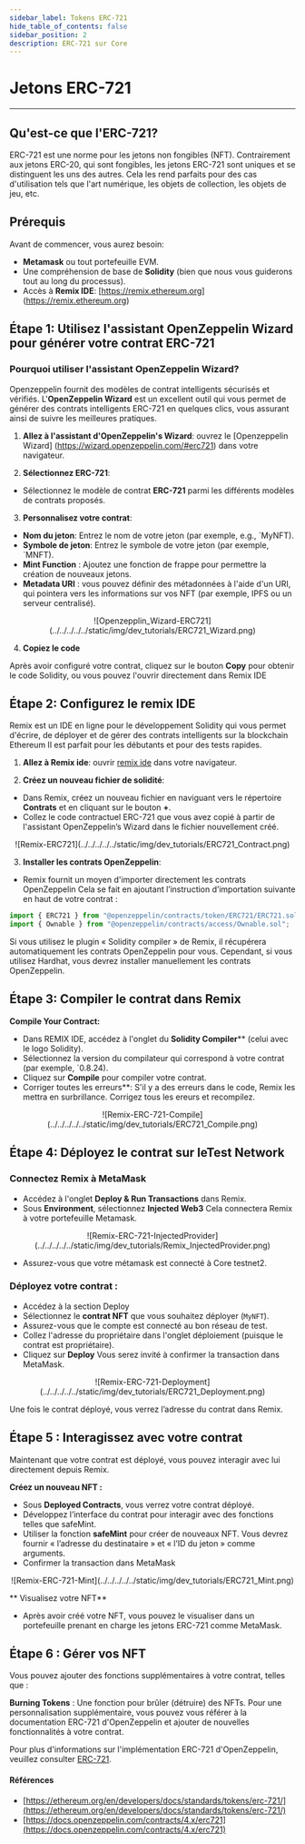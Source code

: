 ```yaml
---
sidebar_label: Tokens ERC-721
hide_table_of_contents: false
sidebar_position: 2
description: ERC-721 sur Core
---
```


# Jetons ERC-721

---

## Qu'est-ce que l'ERC-721?

ERC-721 est une norme pour les jetons non fongibles (NFT). Contrairement aux jetons ERC-20, qui sont fongibles, les jetons ERC-721 sont uniques et se distinguent les uns des autres. Cela les rend parfaits pour des cas d'utilisation tels que l'art numérique, les objets de collection, les objets de jeu, etc.

## Prérequis

Avant de commencer, vous aurez besoin:

- **Metamask** ou tout portefeuille EVM.
- Une compréhension de base de **Solidity** (bien que nous vous guiderons tout au long du processus).
- Accès à **Remix IDE**: [https://remix.ethereum.org] (https://remix.ethereum.org)

## Étape 1: Utilisez l'assistant OpenZeppelin Wizard pour générer votre contrat ERC-721

### Pourquoi utiliser l'assistant OpenZeppelin Wizard?

Openzeppelin fournit des modèles de contrat intelligents sécurisés et vérifiés. L'**OpenZeppelin Wizard** est un excellent outil qui vous permet de générer des contrats intelligents ERC-721 en quelques clics, vous assurant ainsi de suivre les meilleures pratiques.

1. **Allez à l'assistant d'OpenZeppelin's Wizard**: ouvrez le [Openzeppelin Wizard] (https://wizard.openzeppelin.com/#erc721) dans votre navigateur.

2. **Sélectionnez ERC-721**:

- Sélectionnez le modèle de contrat **ERC-721** parmi les différents modèles de contrats proposés.

3. **Personnalisez votre contrat**:

- **Nom du jeton**: Entrez le nom de votre jeton (par exemple, e.g., \`MyNFT).
- **Symbole de jeton**: Entrez le symbole de votre jeton (par exemple, \`MNFT).
- **Mint Function** : Ajoutez une fonction de frappe pour permettre la création de nouveaux jetons.
- **Metadata URI** : vous pouvez définir des métadonnées à l'aide d'un URI, qui pointera vers les informations sur vos NFT (par exemple, IPFS ou un serveur centralisé).

<p align="center">
![Openzepplin_Wizard-ERC721](../../../../../static/img/dev_tutorials/ERC721_Wizard.png)
</p>

4. **Copiez le code**

Après avoir configuré votre contrat, cliquez sur le bouton **Copy** pour obtenir le code Solidity, ou vous pouvez l'ouvrir directement dans Remix IDE

## Étape 2: Configurez le remix IDE

Remix est un IDE en ligne pour le développement Solidity qui vous permet d'écrire, de déployer et de gérer des contrats intelligents sur la blockchain Ethereum Il est parfait pour les débutants et pour des tests rapides.

1. **Allez à Remix ide**: ouvrir [remix ide](https://remix.ethereum.org/) dans votre navigateur.

2. **Créez un nouveau fichier de solidité**:

- Dans Remix, créez un nouveau fichier en naviguant vers le répertoire **Contrats** et en cliquant sur le bouton **+**.
- Collez le code contractuel ERC-721 que vous avez copié à partir de l'assistant OpenZeppelin’s Wizard dans le fichier nouvellement créé.

<p align="center">
![Remix-ERC721](../../../../../static/img/dev_tutorials/ERC721_Contract.png)
</p>

3. **Installer les contrats OpenZeppelin**:

- Remix fournit un moyen d'importer directement les contrats OpenZeppelin Cela se fait en ajoutant l’instruction d’importation suivante en haut de votre contrat :

```javascript
import { ERC721 } from "@openzeppelin/contracts/token/ERC721/ERC721.sol";
import { Ownable } from "@openzeppelin/contracts/access/Ownable.sol";
```

Si vous utilisez le plugin « Solidity compiler » de Remix, il récupérera automatiquement les contrats OpenZeppelin pour vous. Cependant, si vous utilisez Hardhat, vous devrez installer manuellement les contrats OpenZeppelin.

## Étape 3: Compiler le contrat dans Remix

**Compile Your Contract:**

- Dans REMIX IDE, accédez à l'onglet du  **Solidity Compiler**** (celui avec le logo Solidity).
- Sélectionnez la version du compilateur qui correspond à votre contrat (par exemple, \`0.8.24).
- Cliquez sur **Compile** pour compiler votre contrat.
- Corriger toutes les erreurs**: S'il y a des erreurs dans le code, Remix les mettra en surbrillance. Corrigez tous les ereurs et recompilez.

<p align="center">
![Remix-ERC-721-Compile](../../../../../static/img/dev_tutorials/ERC721_Compile.png)
</p>

## Étape 4: Déployez le contrat sur leTest Network

### Connectez Remix à MetaMask

- Accédez à l'onglet **Deploy & Run Transactions** dans Remix.
- Sous **Environment**, sélectionnez **Injected Web3** Cela connectera Remix à votre portefeuille Metamask.

<p align="center">
![Remix-ERC-721-InjectedProvider](../../../../../static/img/dev_tutorials/Remix_InjectedProvider.png)
</p>

- Assurez-vous que votre métamask est connecté à Core testnet2.

### **Déployez votre contrat** :

- Accédez à la section Deploy
- Sélectionnez le **contrat NFT** que vous souhaitez déployer (`MyNFT`).
- Assurez-vous que le compte est connecté au bon réseau de test.
- Collez l'adresse du propriétaire dans l'onglet déploiement (puisque le contrat est propriétaire).
- Cliquez sur **Deploy** Vous serez invité à confirmer la transaction dans MetaMask.

<p align="center">
![Remix-ERC-721-Deployment](../../../../../static/img/dev_tutorials/ERC721_Deployment.png)
</p>

Une fois le contrat déployé, vous verrez l’adresse du contrat dans Remix.

## Étape 5 : Interagissez avec votre contrat

Maintenant que votre contrat est déployé, vous pouvez interagir avec lui directement depuis Remix.

**Créez un nouveau NFT :**

- Sous **Deployed Contracts**, vous verrez votre contrat déployé.
- Développez l’interface du contrat pour interagir avec des fonctions telles que safeMint.
- Utiliser la fonction **safeMint** pour créer de nouveaux NFT. Vous devrez fournir « l’adresse du destinataire » et « l’ID du jeton » comme arguments.
- Confirmer la transaction dans MetaMask

<p align="center">
![Remix-ERC-721-Mint](../../../../../static/img/dev_tutorials/ERC721_Mint.png)
</p>

\*\* Visualisez votre NFT**

- Après avoir créé votre NFT, vous pouvez le visualiser dans un portefeuille prenant en charge les jetons ERC-721 comme MetaMask.

## Étape 6 : Gérer vos NFT

Vous pouvez ajouter des fonctions supplémentaires à votre contrat, telles que :

**Burning Tokens** : Une fonction pour brûler (détruire) des NFTs.
Pour une personnalisation supplémentaire, vous pouvez vous référer à la documentation ERC-721 d'OpenZeppelin et ajouter de nouvelles fonctionnalités à votre contrat.

Pour plus d'informations sur l'implémentation ERC-721 d'OpenZeppelin, veuillez consulter [ERC-721](https://docs.openzeppelin.com/contracts/4.x/erc721).

#### Références

- [https://ethereum.org/en/developers/docs/standards/tokens/erc-721/](https://ethereum.org/en/developers/docs/standards/tokens/erc-721/)
- [https://docs.openzeppelin.com/contracts/4.x/erc721](https://docs.openzeppelin.com/contracts/4.x/erc721)

